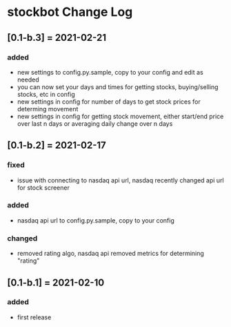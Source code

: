 # stockbot Change Log

## [0.1-b.3] = 2021-02-21
### added
- new settings to config.py.sample, copy to your config and edit as needed
- you can now set your days and times for getting stocks, buying/selling stocks, etc in config
- new settings in config for number of days to get stock prices for determing movement
- new settings in config for getting stock movement, either start/end price over last n days or averaging daily change over n days

## [0.1-b.2] = 2021-02-17
### fixed
- issue with connecting to nasdaq api url, nasdaq recently changed api url for stock screener
### added
- nasdaq api url to config.py.sample, copy to your config
### changed
- removed rating algo, nasdaq api removed metrics for determining "rating"

## [0.1-b.1] = 2021-02-10
### added
- first release